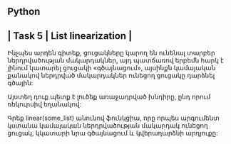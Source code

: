 Python
------
| Task 5 | List linearization |
---------

Ինչպես արդեն գիտեք, ցուցակները կարող են ունենալ տարբեր ներդրվածության մակարդակներ, այդ պատճառով երբեմն հարկ է լինում կատարել ցուցակի «գծայնացում», այսինքն կամայական քանակով ներդրված մակարդակներ ունեցող ցուցակը դարձնել գծային:

Այստեղ դուք պետք է լուծեք առաջադրված խնդիրը, ընդ որում ռեկուրսիվ եղանակով:

Գրեք linear(some_list) անունով ֆունկցիա, որը որպես արգումենտ կստանա կամայական
ներդրվածության մակարդակ ունեցող ցուցակ, կկատարի նրա գծայնացում և կվերադարձնի արդյուքը:
